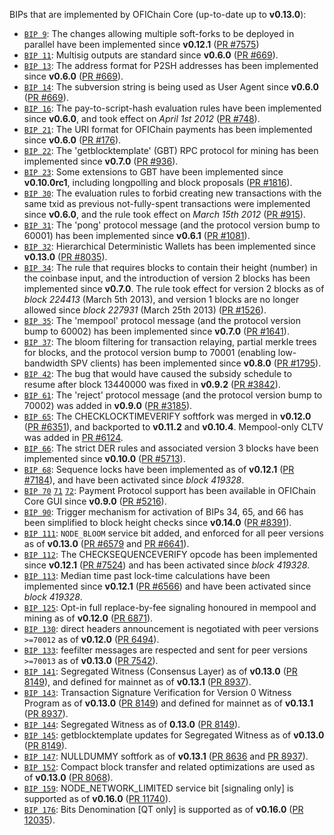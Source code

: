 BIPs that are implemented by OFIChain Core (up-to-date up to **v0.13.0**):

* [`BIP 9`](https://github.com/OFIChain/bips/blob/master/bip-0009.mediawiki): The changes allowing multiple soft-forks to be deployed in parallel have been implemented since **v0.12.1**  ([PR #7575](https://github.com/OFIChain/OFIChain/pull/7575))
* [`BIP 11`](https://github.com/OFIChain/bips/blob/master/bip-0011.mediawiki): Multisig outputs are standard since **v0.6.0** ([PR #669](https://github.com/OFIChain/OFIChain/pull/669)).
* [`BIP 13`](https://github.com/OFIChain/bips/blob/master/bip-0013.mediawiki): The address format for P2SH addresses has been implemented since **v0.6.0** ([PR #669](https://github.com/OFIChain/OFIChain/pull/669)).
* [`BIP 14`](https://github.com/OFIChain/bips/blob/master/bip-0014.mediawiki): The subversion string is being used as User Agent since **v0.6.0** ([PR #669](https://github.com/OFIChain/OFIChain/pull/669)).
* [`BIP 16`](https://github.com/OFIChain/bips/blob/master/bip-0016.mediawiki): The pay-to-script-hash evaluation rules have been implemented since **v0.6.0**, and took effect on *April 1st 2012* ([PR #748](https://github.com/OFIChain/OFIChain/pull/748)).
* [`BIP 21`](https://github.com/OFIChain/bips/blob/master/bip-0021.mediawiki): The URI format for OFIChain payments has been implemented since **v0.6.0** ([PR #176](https://github.com/OFIChain/OFIChain/pull/176)).
* [`BIP 22`](https://github.com/OFIChain/bips/blob/master/bip-0022.mediawiki): The 'getblocktemplate' (GBT) RPC protocol for mining has been implemented since **v0.7.0** ([PR #936](https://github.com/OFIChain/OFIChain/pull/936)).
* [`BIP 23`](https://github.com/OFIChain/bips/blob/master/bip-0023.mediawiki): Some extensions to GBT have been implemented since **v0.10.0rc1**, including longpolling and block proposals ([PR #1816](https://github.com/OFIChain/OFIChain/pull/1816)).
* [`BIP 30`](https://github.com/OFIChain/bips/blob/master/bip-0030.mediawiki): The evaluation rules to forbid creating new transactions with the same txid as previous not-fully-spent transactions were implemented since **v0.6.0**, and the rule took effect on *March 15th 2012* ([PR #915](https://github.com/OFIChain/OFIChain/pull/915)).
* [`BIP 31`](https://github.com/OFIChain/bips/blob/master/bip-0031.mediawiki): The 'pong' protocol message (and the protocol version bump to 60001) has been implemented since **v0.6.1** ([PR #1081](https://github.com/OFIChain/OFIChain/pull/1081)).
* [`BIP 32`](https://github.com/OFIChain/bips/blob/master/bip-0032.mediawiki): Hierarchical Deterministic Wallets has been implemented since **v0.13.0** ([PR #8035](https://github.com/OFIChain/OFIChain/pull/8035)).
* [`BIP 34`](https://github.com/OFIChain/bips/blob/master/bip-0034.mediawiki): The rule that requires blocks to contain their height (number) in the coinbase input, and the introduction of version 2 blocks has been implemented since **v0.7.0**. The rule took effect for version 2 blocks as of *block 224413* (March 5th 2013), and version 1 blocks are no longer allowed since *block 227931* (March 25th 2013) ([PR #1526](https://github.com/OFIChain/OFIChain/pull/1526)).
* [`BIP 35`](https://github.com/OFIChain/bips/blob/master/bip-0035.mediawiki): The 'mempool' protocol message (and the protocol version bump to 60002) has been implemented since **v0.7.0** ([PR #1641](https://github.com/OFIChain/OFIChain/pull/1641)).
* [`BIP 37`](https://github.com/OFIChain/bips/blob/master/bip-0037.mediawiki): The bloom filtering for transaction relaying, partial merkle trees for blocks, and the protocol version bump to 70001 (enabling low-bandwidth SPV clients) has been implemented since **v0.8.0** ([PR #1795](https://github.com/OFIChain/OFIChain/pull/1795)).
* [`BIP 42`](https://github.com/OFIChain/bips/blob/master/bip-0042.mediawiki): The bug that would have caused the subsidy schedule to resume after block 13440000 was fixed in **v0.9.2** ([PR #3842](https://github.com/OFIChain/OFIChain/pull/3842)).
* [`BIP 61`](https://github.com/OFIChain/bips/blob/master/bip-0061.mediawiki): The 'reject' protocol message (and the protocol version bump to 70002) was added in **v0.9.0** ([PR #3185](https://github.com/OFIChain/OFIChain/pull/3185)).
* [`BIP 65`](https://github.com/OFIChain/bips/blob/master/bip-0065.mediawiki): The CHECKLOCKTIMEVERIFY softfork was merged in **v0.12.0** ([PR #6351](https://github.com/OFIChain/OFIChain/pull/6351)), and backported to **v0.11.2** and **v0.10.4**. Mempool-only CLTV was added in [PR #6124](https://github.com/OFIChain/OFIChain/pull/6124).
* [`BIP 66`](https://github.com/OFIChain/bips/blob/master/bip-0066.mediawiki): The strict DER rules and associated version 3 blocks have been implemented since **v0.10.0** ([PR #5713](https://github.com/OFIChain/OFIChain/pull/5713)).
* [`BIP 68`](https://github.com/OFIChain/bips/blob/master/bip-0068.mediawiki): Sequence locks have been implemented as of **v0.12.1**  ([PR #7184](https://github.com/OFIChain/OFIChain/pull/7184)), and have been activated since *block 419328*.
* [`BIP 70`](https://github.com/OFIChain/bips/blob/master/bip-0070.mediawiki) [`71`](https://github.com/OFIChain/bips/blob/master/bip-0071.mediawiki) [`72`](https://github.com/OFIChain/bips/blob/master/bip-0072.mediawiki): Payment Protocol support has been available in OFIChain Core GUI since **v0.9.0** ([PR #5216](https://github.com/OFIChain/OFIChain/pull/5216)).
* [`BIP 90`](https://github.com/OFIChain/bips/blob/master/bip-0090.mediawiki): Trigger mechanism for activation of BIPs 34, 65, and 66 has been simplified to block height checks since **v0.14.0** ([PR #8391](https://github.com/OFIChain/OFIChain/pull/8391)).
* [`BIP 111`](https://github.com/OFIChain/bips/blob/master/bip-0111.mediawiki): `NODE_BLOOM` service bit added, and enforced for all peer versions as of **v0.13.0** ([PR #6579](https://github.com/OFIChain/OFIChain/pull/6579) and [PR #6641](https://github.com/OFIChain/OFIChain/pull/6641)).
* [`BIP 112`](https://github.com/OFIChain/bips/blob/master/bip-0112.mediawiki): The CHECKSEQUENCEVERIFY opcode has been implemented since **v0.12.1** ([PR #7524](https://github.com/OFIChain/OFIChain/pull/7524)) and has been activated since *block 419328*.
* [`BIP 113`](https://github.com/OFIChain/bips/blob/master/bip-0113.mediawiki): Median time past lock-time calculations have been implemented since **v0.12.1** ([PR #6566](https://github.com/OFIChain/OFIChain/pull/6566)) and have been activated since *block 419328*.
* [`BIP 125`](https://github.com/OFIChain/bips/blob/master/bip-0125.mediawiki): Opt-in full replace-by-fee signaling honoured in mempool and mining as of **v0.12.0** ([PR 6871](https://github.com/OFIChain/OFIChain/pull/6871)).
* [`BIP 130`](https://github.com/OFIChain/bips/blob/master/bip-0130.mediawiki): direct headers announcement is negotiated with peer versions `>=70012` as of **v0.12.0** ([PR 6494](https://github.com/OFIChain/OFIChain/pull/6494)).
* [`BIP 133`](https://github.com/OFIChain/bips/blob/master/bip-0133.mediawiki): feefilter messages are respected and sent for peer versions `>=70013` as of **v0.13.0** ([PR 7542](https://github.com/OFIChain/OFIChain/pull/7542)).
* [`BIP 141`](https://github.com/OFIChain/bips/blob/master/bip-0141.mediawiki): Segregated Witness (Consensus Layer) as of **v0.13.0** ([PR 8149](https://github.com/OFIChain/OFIChain/pull/8149)), and defined for mainnet as of **v0.13.1** ([PR 8937](https://github.com/OFIChain/OFIChain/pull/8937)).
* [`BIP 143`](https://github.com/OFIChain/bips/blob/master/bip-0143.mediawiki): Transaction Signature Verification for Version 0 Witness Program as of **v0.13.0** ([PR 8149](https://github.com/OFIChain/OFIChain/pull/8149)) and defined for mainnet as of **v0.13.1** ([PR 8937](https://github.com/OFIChain/OFIChain/pull/8937)).
* [`BIP 144`](https://github.com/OFIChain/bips/blob/master/bip-0144.mediawiki): Segregated Witness as of **0.13.0** ([PR 8149](https://github.com/OFIChain/OFIChain/pull/8149)).
* [`BIP 145`](https://github.com/OFIChain/bips/blob/master/bip-0145.mediawiki): getblocktemplate updates for Segregated Witness as of **v0.13.0** ([PR 8149](https://github.com/OFIChain/OFIChain/pull/8149)).
* [`BIP 147`](https://github.com/OFIChain/bips/blob/master/bip-0147.mediawiki): NULLDUMMY softfork as of **v0.13.1** ([PR 8636](https://github.com/OFIChain/OFIChain/pull/8636) and [PR 8937](https://github.com/OFIChain/OFIChain/pull/8937)).
* [`BIP 152`](https://github.com/OFIChain/bips/blob/master/bip-0152.mediawiki): Compact block transfer and related optimizations are used as of **v0.13.0** ([PR 8068](https://github.com/OFIChain/OFIChain/pull/8068)).
* [`BIP 159`](https://github.com/OFIChain/bips/blob/master/bip-0159.mediawiki): NODE_NETWORK_LIMITED service bit [signaling only] is supported as of **v0.16.0** ([PR 11740](https://github.com/OFIChain/OFIChain/pull/11740)).
* [`BIP 176`](https://github.com/OFIChain/bips/blob/master/bip-0176.mediawiki): Bits Denomination [QT only] is supported as of **v0.16.0** ([PR 12035](https://github.com/OFIChain/OFIChain/pull/12035)).

